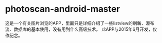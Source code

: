 # photoscan-android-master
这是一个有关图片浏览的APP，里面只是详细介绍了一些listview的刷新、瀑布流、数据库的基本使用，没有用到什么高级技术。
此APP与2015年6月开发，仅作纪念。
